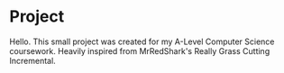 # Project
Hello. This small project was created for my A-Level Computer Science coursework. Heavily inspired from MrRedShark's Really Grass Cutting Incremental.
